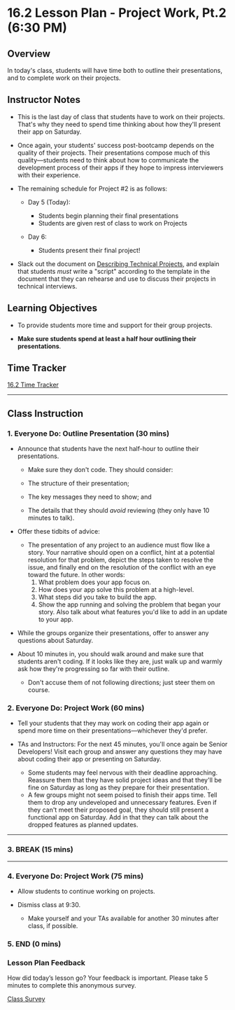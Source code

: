 # 16.2 Lesson Plan - Project Work, Pt.2 (6:30 PM)

## Overview

In today's class, students will have time both to outline their presentations, and to complete work on their projects.

## Instructor Notes

* This is the last day of class that students have to work on their projects. That's why they need to spend time thinking about how they'll present their app on Saturday. 

* Once again, your students' success post-bootcamp depends on the quality of their projects. Their presentations compose much of this quality—students need to think about how to communicate the development process of their apps if they hope to impress interviewers with their experience.

* The remaining schedule for Project #2 is as follows:

  * Day 5 (Today):

    * Students begin planning their final presentations
    * Students are given rest of class to work on Projects

  * Day 6:
    * Students present their final project! 

* Slack out the document on [Describing Technical Projects](../../../../01-Class-Content/15-Project-2/04-Important/DescribingTechnicalProjects.pdf), and explain that students _must_ write a "script" according to the template in the document that they can rehearse and use to discuss their projects in technical interviews.

## Learning Objectives

* To provide students more time and support for their group projects.

* **Make sure students spend at least a half hour outlining their presentations**.

## Time Tracker

[16.2 Time Tracker](https://docs.google.com/spreadsheets/d/1nqWiZxamskA5bu2oBgquW9848tH61Du0kjQ3W01jgJ4/edit?usp=sharing)

- - -

## Class Instruction

### 1. Everyone Do: Outline Presentation (30 mins)

* Announce that students have the next half-hour to outline their presentations.

  * Make sure they don't code. They should consider:

  * The structure of their presentation; 
  * The key messages they need to show; and 
  * The details that they should _avoid_ reviewing (they only have 10 minutes to talk).

* Offer these tidbits of advice:

  * The presentation of any project to an audience must flow like a story. Your narrative should open on a conflict, hint at a potential resolution for that problem, depict the steps taken to resolve the issue, and finally end on the resolution of the conflict with an eye toward the future. In other words:
    1. What problem does your app focus on.
    2. How does your app solve this problem at a high-level.
    3. What steps did you take to build the app.
    4. Show the app running and solving the problem that began your story. Also talk about what features you'd like to add in an update to your app.

* While the groups organize their presentations, offer to answer any questions about Saturday. 

* About 10 minutes in, you should walk around and make sure that students aren't coding. If it looks like they are, just walk up and warmly ask how they're progressing so far with their outline. 

  * Don't accuse them of not following directions; just steer them on course.

### 2. Everyone Do: Project Work (60 mins)

* Tell your students that they may work on coding their app again or spend more time on their presentations—whichever they'd prefer.

* TAs and Instructors: For the next 45 minutes, you'll once again be Senior Developers! Visit each group and answer any questions they may have about coding their app or presenting on Saturday. 
  * Some students may feel nervous with their deadline approaching. Reassure them that they have solid project ideas and that they'll be fine on Saturday as long as they prepare for their presentation.
  * A few groups might not seem poised to finish their apps time. Tell them to drop any undeveloped and unnecessary features. Even if they can't meet their proposed goal, they should still present a functional app on Saturday. Add in that they can talk about the dropped features as planned updates.

- - -

### 3. BREAK (15 mins)

- - -

### 4. Everyone Do: Project Work (75 mins)

* Allow students to continue working on projects.

* Dismiss class at 9:30.

  * Make yourself and your TAs available for another 30 minutes after class, if possible.

### 5. END (0 mins)
  
### Lesson Plan Feedback

How did today’s lesson go? Your feedback is important. Please take 5 minutes to complete this anonymous survey.

[Class Survey](https://forms.gle/nYLbt6NZUNJMJ1h38)
